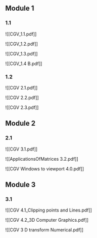 ## Module 1

### 1.1
![[CGV_1.1.pdf]]


![[CGV_1.2.pdf]]

![[CGV_1.3.pdf]]

![[CGV_1.4 B.pdf]]

### 1.2

![[CGV 2.1.pdf]]

![[CGV 2.2.pdf]]

![[CGV 2.3.pdf]]


## Module 2

### 2.1

![[CGV 3.1.pdf]]

![[ApplicationsOfMatrices 3.2.pdf]]

![[CGV Windows to viewport 4.0.pdf]]


## Module 3

### 3.1
![[CGV 4.1_Clipping points and Lines.pdf]]



![[CGV 4.2_3D Computer Graphics.pdf]]


![[CGV 3 D transform Numerical.pdf]]